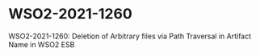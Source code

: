 # WSO2-2021-1260
WSO2-2021-1260: Deletion of Arbitrary files via Path Traversal in Artifact Name in WSO2 ESB

